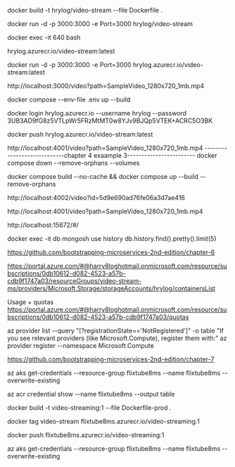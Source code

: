  docker build -t hrylog/video-stream --file Dockerfile .

 docker run -d -p 3000:3000 -e Port=3000 hrylog/video-stream

 docker exec -it 640 bash  


 hrylog.azurecr.io/video-stream:latest

 docker run -d -p 3000:3000 -e Port=3000  hrylog.azurecr.io/video-stream:latest


 http://localhost:3000/video?path=SampleVideo_1280x720_1mb.mp4


docker compose --env-file .env up --build

 docker login hrylog.azurecr.io --username hrylog --password 3UB3AD9fG8z5VTLpWr5FRzMtMT0w8YJv9BJQp5VTEK+ACRC5O3BK

 docker push hrylog.azurecr.io/video-stream:latest 

 http://localhost:4001/video?path=SampleVideo_1280x720_1mb.mp4
----------------------------chapter 4 exaample 3------------------------
 docker compose down --remove-orphans --volumes

docker compose build --no-cache && docker compose up --build --remove-orphans

http://localhost:4002/video?id=5d9e690ad76fe06a3d7ae416

http://localhost:4001/video?path=SampleVideo_1280x720_1mb.mp4

http://localhost:15672/#/

docker exec -it db mongosh
use history
db.history.find().pretty().limit(5)






https://github.com/bootstrapping-microservices-2nd-edition/chapter-6

https://portal.azure.com/#@harry8loghotmail.onmicrosoft.com/resource/subscriptions/0db10612-d082-4523-a57b-cdb9f1747a03/resourceGroups/video-stream-ms/providers/Microsoft.Storage/storageAccounts/hrylog/containersList


Usage + quotas
https://portal.azure.com/#@harry8loghotmail.onmicrosoft.com/resource/subscriptions/0db10612-d082-4523-a57b-cdb9f1747a03/quotas


az provider list --query "[?registrationState=='NotRegistered']" -o table
"If you see relevant providers (like Microsoft.Compute), register them with:"
az provider register --namespace Microsoft.Compute

https://github.com/bootstrapping-microservices-2nd-edition/chapter-7


 az aks get-credentials --resource-group flixtube8ms --name flixtube8ms --overwrite-existing

 az acr credential show --name flixtube8ms --output table


docker build -t video-streaming:1 --file Dockerfile-prod . 


 docker tag video-stream flixtube8ms.azurecr.io/video-streaming:1


 docker push flixtube8ms.azurecr.io/video-streaming:1

 az aks get-credentials --resource-group flixtube8ms --name flixtube8ms --overwrite-existing